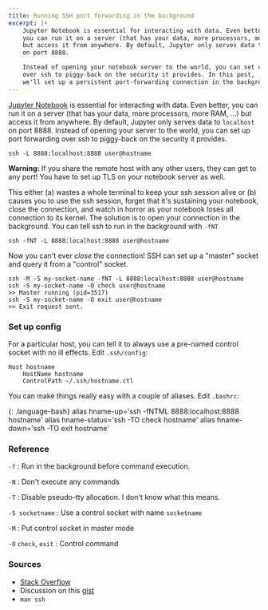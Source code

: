```yaml
---
title: Running SSH port forwarding in the background
excerpt: |+
    Jupyter Notebook is essential for interacting with data. Even better,
    you can run it on a server (that has your data, more processors, more RAM, ...)
    but access it from anywhere. By default, Jupyter only serves data to `localhost`
    on port 8888.

    Instead of opening your notebook server to the world, you can set up port forwarding
    over ssh to piggy-back on the security it provides. In this post,
    we'll set up a persistent port-forwarding connection in the background.
---
```


[Jupyter Notebook] is essential for interacting with data. Even better,
you can run it on a server (that has your data, more processors, more RAM, ...)
but access it from anywhere. By default, Jupyter only serves data to `localhost`
on port 8888. Instead of opening your server to the world, you can set up port forwarding
over ssh to piggy-back on the security it provides.

    ssh -L 8888:localhost:8888 user@hostname

<div class="alert alert-danger" role="alert">
  <strong>Warning:</strong> If you share the remote host with any other users,
  they can get to any port! You have to set up TLS on your 
  notebook server as well.
</div>

This either (a) wastes a whole terminal to keep your ssh session alive
or (b) causes you to use the ssh session, forget that it's sustaining
your notebook, close the connection, and watch in horror as your notebook
loses all connection to its kernel. The solution is to open your connection
in the background. You can tell ssh to run
in the background with `-fNT`

    ssh -fNT -L 8888:localhost:8888 user@hostname

Now you can't ever *close* the connection! SSH can set up a "master" socket
and query it from a "control" socket.

    ssh -M -S my-socket-name -fNT -L 8888:localhost:8888 user@hostname
    ssh -S my-socket-name -O check user@hostname
    >> Master running (pid=3517) 
    ssh -S my-socket-name -O exit user@hostname
    >> Exit request sent. 

### Set up config

For a particular host, you can tell it to always use a pre-named control
socket with no ill effects. Edit `.ssh/config`:

    Host hostname
        HostName hostname
        ControlPath ~/.ssh/hostname.ctl

You can make things really easy with a couple of aliases. Edit `.bashrc`:

{: .language-bash}
    alias hname-up='ssh -fNTML 8888:localhost:8888 hostname'
    alias hname-status='ssh -TO check hostname'
    alias hname-down='ssh -TO exit hostname'

### Reference

`-f`
:   Run in the background before command execution.

`-N`
:   Don't execute any commands

`-T`
:   Disable pseudo-tty allocation. I don't know what this means.

`-S socketname`
:   Use a control socket with name `socketname`

`-M`
:   Put control socket in master mode

`-O` `check`, `exit`
:   Control command

### Sources

- [Stack Overflow]
- Discussion on this [gist]
- `man ssh`

[Jupyter Notebook]: http://jupyter.org/
[Stack Overflow]: http://stackoverflow.com/questions/2241063/bash-script-to-setup-a-temporary-ssh-tunnel
[Gist]: https://gist.github.com/scy/6781836
